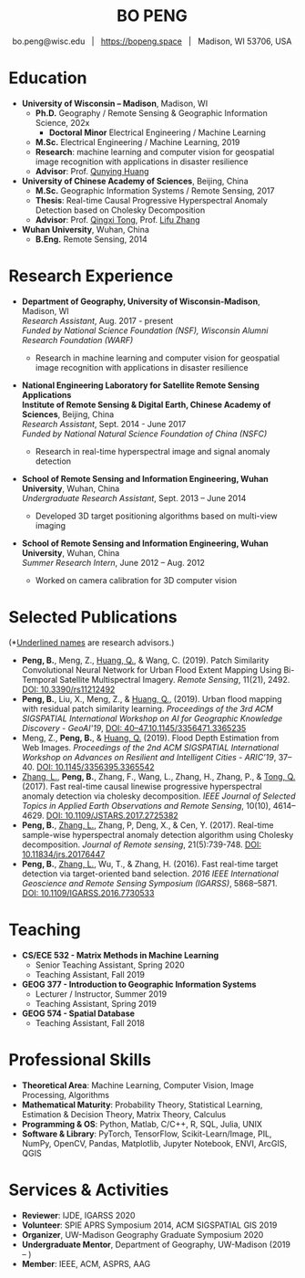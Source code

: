 # <center>BO PENG</center>
<center>bo.peng@wisc.edu &nbsp; | &nbsp; <a href="https://bopeng.space">https://bopeng.space</a> &nbsp; | &nbsp; Madison, WI 53706, USA</center>

# Education
* **University of Wisconsin – Madison**, Madison, WI
  * **Ph.D.** Geography / Remote Sensing & Geographic Information Science, 202x
    * **Doctoral Minor** Electrical Engineering / Machine Learning
  * **M.Sc.** Electrical Engineering / Machine Learning, 2019
  * **Research**: machine learning and computer vision for geospatial image recognition with applications in disaster resilience
  * **Advisor**: Prof. [Qunying Huang](https://geography.wisc.edu/profile.php?p=111)
* **University of Chinese Academy of Sciences**, Beijing, China
  * **M.Sc.** Geographic Information Systems / Remote Sensing, 2017
  * **Thesis**: Real-time Causal Progressive Hyperspectral Anomaly Detection based on Cholesky Decomposition
  * **Advisor**: Prof. [Qingxi Tong](http://hylab.radi.ac.cn/esite/a/Staff/Academician/2015/1206/359.html), Prof. [Lifu Zhang](http://hylab.radi.ac.cn/esite/a/Staff/Professor/2017/0531/360.html)
* **Wuhan University**, Wuhan, China
  * **B.Eng.** Remote Sensing, 2014

# Research Experience
* **Department of Geography, University of Wisconsin-Madison**, Madison, WI<br>
  *Research Assistant*, Aug. 2017 - present<br>
  *Funded by National Science Foundation (NSF), Wisconsin Alumni Research Foundation (WARF)*
  * Research in machine learning and computer vision for geospatial image recognition with applications in disaster resilience

* **National Engineering Laboratory for Satellite Remote Sensing Applications**<br>
  **Institute of Remote Sensing & Digital Earth, Chinese Academy of Sciences**, Beijing, China<br>
  *Research Assistant*, Sept. 2014 - June 2017<br>
  *Funded by National Natural Science Foundation of China (NSFC)*
  * Research in real-time hyperspectral image and signal anomaly detection

* **School of Remote Sensing and Information Engineering, Wuhan University**, Wuhan, China<br>
  *Undergraduate Research Assistant*, Sept. 2013 – June 2014<br>
  * Developed 3D target positioning algorithms based on multi-view imaging

* **School of Remote Sensing and Information Engineering, Wuhan University**, Wuhan, China<br>
  *Summer Research Intern*, June 2012 – Aug. 2012<br>
  * Worked on camera calibration for 3D computer vision
  
# Selected Publications
(*<u>Underlined names</u> are research advisors.)
* **Peng, B.**, Meng, Z., <u>Huang, Q.</u>, & Wang, C. (2019). Patch Similarity Convolutional Neural Network for Urban Flood Extent Mapping Using Bi-Temporal Satellite Multispectral Imagery. *Remote Sensing*, 11(21), 2492. [DOI: 10.3390/rs11212492](https://doi.org/10.3390/rs11212492)
* **Peng, B.**, Liu, X., Meng, Z., & <u>Huang, Q.,</u> (2019). Urban flood mapping with residual patch similarity learning. *Proceedings of the 3rd ACM SIGSPATIAL International Workshop on AI for Geographic Knowledge Discovery - GeoAI'19*, [DOI: 40–47.10.1145/3356471.3365235](https://doi.org/40–47.10.1145/3356471.3365235)
* Meng, Z., **Peng, B.**, & <u>Huang, Q.</u> (2019). Flood Depth Estimation from Web Images. *Proceedings of the 2nd ACM SIGSPATIAL International Workshop on Advances on Resilient and Intelligent Cities - ARIC’19*, 37–40. [DOI: 10.1145/3356395.3365542](https://doi.org/10.1145/3356395.3365542)
* <u>Zhang, L.</u>, **Peng, B.**, Zhang, F., Wang, L., Zhang, H., Zhang, P., & <u>Tong, Q.</u> (2017). Fast real-time causal linewise progressive hyperspectral anomaly detection via cholesky decomposition. *IEEE Journal of Selected Topics in Applied Earth Observations and Remote Sensing*, 10(10), 4614–4629. [DOI: 10.1109/JSTARS.2017.2725382](https://doi.org/10.1109/JSTARS.2017.2725382)
* **Peng, B.**, <u>Zhang, L.</u>, Zhang, P, Deng, X., & Cen, Y. (2017). Real-time sample-wise hyperspectral anomaly detection algorithm using Cholesky decomposition. *Journal of Remote sensing*, 21(5):739-748. [DOI: 10.11834/jrs.20176447](https://doi.org/10.11834/jrs.20176447)
* **Peng, B.**, <u>Zhang, L.</u>, Wu, T., & Zhang, H. (2016). Fast real-time target detection via target-oriented band selection. *2016 IEEE International Geoscience and Remote Sensing Symposium (IGARSS)*, 5868–5871. [DOI: 10.1109/IGARSS.2016.7730533](https://doi.org/10.1109/IGARSS.2016.7730533)

# Teaching
* **CS/ECE 532 - Matrix Methods in Machine Learning**
  * Senior Teaching Assistant, Spring 2020
  * Teaching Assistant, Fall 2019
* **GEOG 377 - Introduction to Geographic Information Systems**
  * Lecturer / Instructor, Summer 2019
  * Teaching Assistant, Spring 2019
* **GEOG 574 - Spatial Database**
  * Teaching Assistant, Fall 2018

# Professional Skills
* **Theoretical Area**: Machine Learning, Computer Vision, Image Processing, Algorithms
* **Mathematical Maturity**: Probability Theory, Statistical Learning, Estimation & Decision Theory, Matrix Theory, Calculus
* **Programming & OS**: Python, Matlab, C/C++, R, SQL, Julia, UNIX
* **Software & Library**: PyTorch, TensorFlow, Scikit-Learn/Image, PIL, NumPy, OpenCV, Pandas, Matplotlib, Jupyter Notebook, ENVI, ArcGIS, QGIS

# Services & Activities
* **Reviewer**: IJDE, IGARSS 2020
* **Volunteer**: SPIE APRS Symposium 2014, ACM SIGSPATIAL GIS 2019
* **Organizer**, UW-Madison Geography Graduate Symposium 2020
* **Undergraduate Mentor**, Department of Geography, UW-Madison (2019 – )
* **Member**: IEEE, ACM, ASPRS, AAG